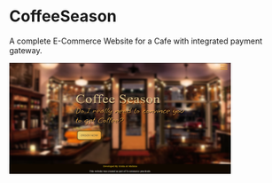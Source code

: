 # CoffeeSeason
A complete E-Commerce Website for a Cafe with integrated payment gateway.

<img src="screenshots/Screenshot (18).png" width="400px" height="200px">
<br><br>
